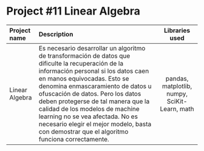 # Project #11 Linear Algebra



| Project name          | Description            | Libraries used              |
| :-------------------- | :--------------------- |:---------------------------:|
| Linear Algebra |Es necesario desarrollar un algoritmo de transformación de datos que dificulte la recuperación de la información personal si los datos caen en manos equivocadas. Esto se denomina enmascaramiento de datos u ofuscación de datos. Pero los datos deben protegerse de tal manera que la calidad de los modelos de machine learning no se vea afectada. No es necesario elegir el mejor modelo, basta con demostrar que el algoritmo funciona correctamente. |pandas, matplotlib, numpy, SciKit-Learn, math         |

